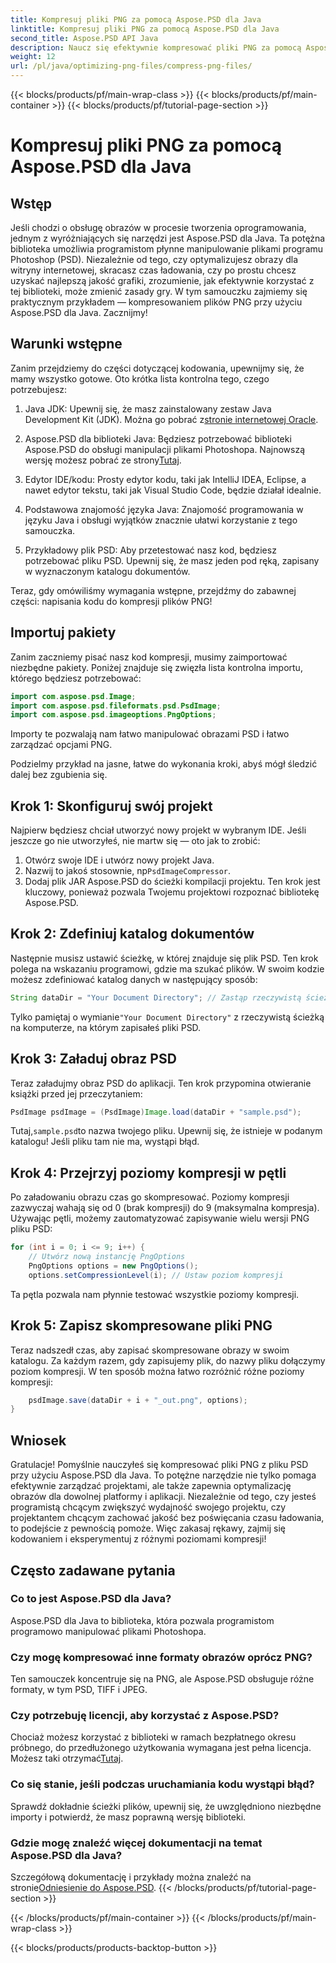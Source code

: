 ```yaml
---
title: Kompresuj pliki PNG za pomocą Aspose.PSD dla Java
linktitle: Kompresuj pliki PNG za pomocą Aspose.PSD dla Java
second_title: Aspose.PSD API Java
description: Naucz się efektywnie kompresować pliki PNG za pomocą Aspose.PSD dla Java. Ten samouczek przeprowadzi Cię przez implementację kodu, zapewniając optymalną obsługę plików.
weight: 12
url: /pl/java/optimizing-png-files/compress-png-files/
---
```


{{< blocks/products/pf/main-wrap-class >}}
{{< blocks/products/pf/main-container >}}
{{< blocks/products/pf/tutorial-page-section >}}

# Kompresuj pliki PNG za pomocą Aspose.PSD dla Java

## Wstęp

Jeśli chodzi o obsługę obrazów w procesie tworzenia oprogramowania, jednym z wyróżniających się narzędzi jest Aspose.PSD dla Java. Ta potężna biblioteka umożliwia programistom płynne manipulowanie plikami programu Photoshop (PSD). Niezależnie od tego, czy optymalizujesz obrazy dla witryny internetowej, skracasz czas ładowania, czy po prostu chcesz uzyskać najlepszą jakość grafiki, zrozumienie, jak efektywnie korzystać z tej biblioteki, może zmienić zasady gry. W tym samouczku zajmiemy się praktycznym przykładem — kompresowaniem plików PNG przy użyciu Aspose.PSD dla Java. Zacznijmy!

## Warunki wstępne

Zanim przejdziemy do części dotyczącej kodowania, upewnijmy się, że mamy wszystko gotowe. Oto krótka lista kontrolna tego, czego potrzebujesz:

1.  Java JDK: Upewnij się, że masz zainstalowany zestaw Java Development Kit (JDK). Można go pobrać z[stronie internetowej Oracle](https://www.oracle.com/java/technologies/javase-jdk11-downloads.html).

2. Aspose.PSD dla biblioteki Java: Będziesz potrzebować biblioteki Aspose.PSD do obsługi manipulacji plikami Photoshopa. Najnowszą wersję możesz pobrać ze strony[Tutaj](https://releases.aspose.com/psd/java/).

3. Edytor IDE/kodu: Prosty edytor kodu, taki jak IntelliJ IDEA, Eclipse, a nawet edytor tekstu, taki jak Visual Studio Code, będzie działał idealnie.

4. Podstawowa znajomość języka Java: Znajomość programowania w języku Java i obsługi wyjątków znacznie ułatwi korzystanie z tego samouczka.

5. Przykładowy plik PSD: Aby przetestować nasz kod, będziesz potrzebować pliku PSD. Upewnij się, że masz jeden pod ręką, zapisany w wyznaczonym katalogu dokumentów.

Teraz, gdy omówiliśmy wymagania wstępne, przejdźmy do zabawnej części: napisania kodu do kompresji plików PNG!

## Importuj pakiety

Zanim zaczniemy pisać nasz kod kompresji, musimy zaimportować niezbędne pakiety. Poniżej znajduje się zwięzła lista kontrolna importu, którego będziesz potrzebować:

```java
import com.aspose.psd.Image;
import com.aspose.psd.fileformats.psd.PsdImage;
import com.aspose.psd.imageoptions.PngOptions;
```

Importy te pozwalają nam łatwo manipulować obrazami PSD i łatwo zarządzać opcjami PNG.

Podzielmy przykład na jasne, łatwe do wykonania kroki, abyś mógł śledzić dalej bez zgubienia się. 

## Krok 1: Skonfiguruj swój projekt

Najpierw będziesz chciał utworzyć nowy projekt w wybranym IDE. Jeśli jeszcze go nie utworzyłeś, nie martw się — oto jak to zrobić:

1. Otwórz swoje IDE i utwórz nowy projekt Java.
2.  Nazwij to jakoś stosownie, np`PsdImageCompressor`.
3. Dodaj plik JAR Aspose.PSD do ścieżki kompilacji projektu. Ten krok jest kluczowy, ponieważ pozwala Twojemu projektowi rozpoznać bibliotekę Aspose.PSD.

## Krok 2: Zdefiniuj katalog dokumentów

Następnie musisz ustawić ścieżkę, w której znajduje się plik PSD. Ten krok polega na wskazaniu programowi, gdzie ma szukać plików. W swoim kodzie możesz zdefiniować katalog danych w następujący sposób:

```java
String dataDir = "Your Document Directory"; // Zastąp rzeczywistą ścieżką
```

 Tylko pamiętaj o wymianie`"Your Document Directory"` z rzeczywistą ścieżką na komputerze, na którym zapisałeś pliki PSD.

## Krok 3: Załaduj obraz PSD

Teraz załadujmy obraz PSD do aplikacji. Ten krok przypomina otwieranie książki przed jej przeczytaniem:

```java
PsdImage psdImage = (PsdImage)Image.load(dataDir + "sample.psd");
```

 Tutaj,`sample.psd`to nazwa twojego pliku. Upewnij się, że istnieje w podanym katalogu! Jeśli pliku tam nie ma, wystąpi błąd.

## Krok 4: Przejrzyj poziomy kompresji w pętli

Po załadowaniu obrazu czas go skompresować. Poziomy kompresji zazwyczaj wahają się od 0 (brak kompresji) do 9 (maksymalna kompresja). Używając pętli, możemy zautomatyzować zapisywanie wielu wersji PNG pliku PSD:

```java
for (int i = 0; i <= 9; i++) {
    // Utwórz nową instancję PngOptions
    PngOptions options = new PngOptions();
    options.setCompressionLevel(i); // Ustaw poziom kompresji
```

Ta pętla pozwala nam płynnie testować wszystkie poziomy kompresji. 

## Krok 5: Zapisz skompresowane pliki PNG

Teraz nadszedł czas, aby zapisać skompresowane obrazy w swoim katalogu. Za każdym razem, gdy zapisujemy plik, do nazwy pliku dołączymy poziom kompresji. W ten sposób można łatwo rozróżnić różne poziomy kompresji:

```java
    psdImage.save(dataDir + i + "_out.png", options);
}
```

## Wniosek

Gratulacje! Pomyślnie nauczyłeś się kompresować pliki PNG z pliku PSD przy użyciu Aspose.PSD dla Java. To potężne narzędzie nie tylko pomaga efektywnie zarządzać projektami, ale także zapewnia optymalizację obrazów dla dowolnej platformy i aplikacji. Niezależnie od tego, czy jesteś programistą chcącym zwiększyć wydajność swojego projektu, czy projektantem chcącym zachować jakość bez poświęcania czasu ładowania, to podejście z pewnością pomoże. Więc zakasaj rękawy, zajmij się kodowaniem i eksperymentuj z różnymi poziomami kompresji! 

## Często zadawane pytania

### Co to jest Aspose.PSD dla Java?  
Aspose.PSD dla Java to biblioteka, która pozwala programistom programowo manipulować plikami Photoshopa.

### Czy mogę kompresować inne formaty obrazów oprócz PNG?  
Ten samouczek koncentruje się na PNG, ale Aspose.PSD obsługuje różne formaty, w tym PSD, TIFF i JPEG.

### Czy potrzebuję licencji, aby korzystać z Aspose.PSD?  
 Chociaż możesz korzystać z biblioteki w ramach bezpłatnego okresu próbnego, do przedłużonego użytkowania wymagana jest pełna licencja. Możesz taki otrzymać[Tutaj](https://purchase.aspose.com/buy).

### Co się stanie, jeśli podczas uruchamiania kodu wystąpi błąd?  
Sprawdź dokładnie ścieżki plików, upewnij się, że uwzględniono niezbędne importy i potwierdź, że masz poprawną wersję biblioteki.

### Gdzie mogę znaleźć więcej dokumentacji na temat Aspose.PSD dla Java?  
 Szczegółową dokumentację i przykłady można znaleźć na stronie[Odniesienie do Aspose.PSD](https://reference.aspose.com/psd/java/).
{{< /blocks/products/pf/tutorial-page-section >}}

{{< /blocks/products/pf/main-container >}}
{{< /blocks/products/pf/main-wrap-class >}}

{{< blocks/products/products-backtop-button >}}
